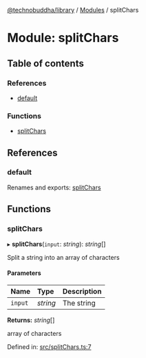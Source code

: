 [@technobuddha/library](../../README.md) / [Modules](../Modules.md) / splitChars

# Module: splitChars

## Table of contents

### References

- [default](splitchars.md#default)

### Functions

- [splitChars](splitchars.md#splitchars)

## References

### default

Renames and exports: [splitChars](splitchars.md#splitchars)

## Functions

### splitChars

▸ **splitChars**(`input`: *string*): *string*[]

Split a string into an array of characters

#### Parameters

| Name | Type | Description |
| :------ | :------ | :------ |
| `input` | *string* | The string |

**Returns:** *string*[]

array of characters

Defined in: [src/splitChars.ts:7](https://github.com/technobuddha/hill.software/blob/65b5e5d/packages/library/src/splitChars.ts#L7)
